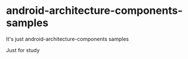 # android-architecture-components-samples
It's just android-architecture-components samples

Just for study
